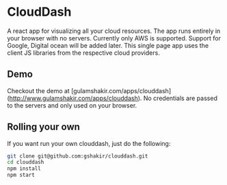 # CloudDash

A react app for visualizing all your cloud resources. The app runs entirely in
your browser with no servers. Currently only AWS is supported. Support for
Google, Digital ocean will be added later. This single page app uses the client
JS libraries from the respective cloud providers.

## Demo

Checkout the demo at [gulamshakir.com/apps/clouddash]
(http://www.gulamshakir.com/apps/clouddash). No credentials are passed to the
servers and only used on your browser.

## Rolling your own

If you want run your own clouddash, just do the following:

```bash
git clone git@github.com:gshakir/clouddash.git 
cd clouddash
npm install
npm start
```
